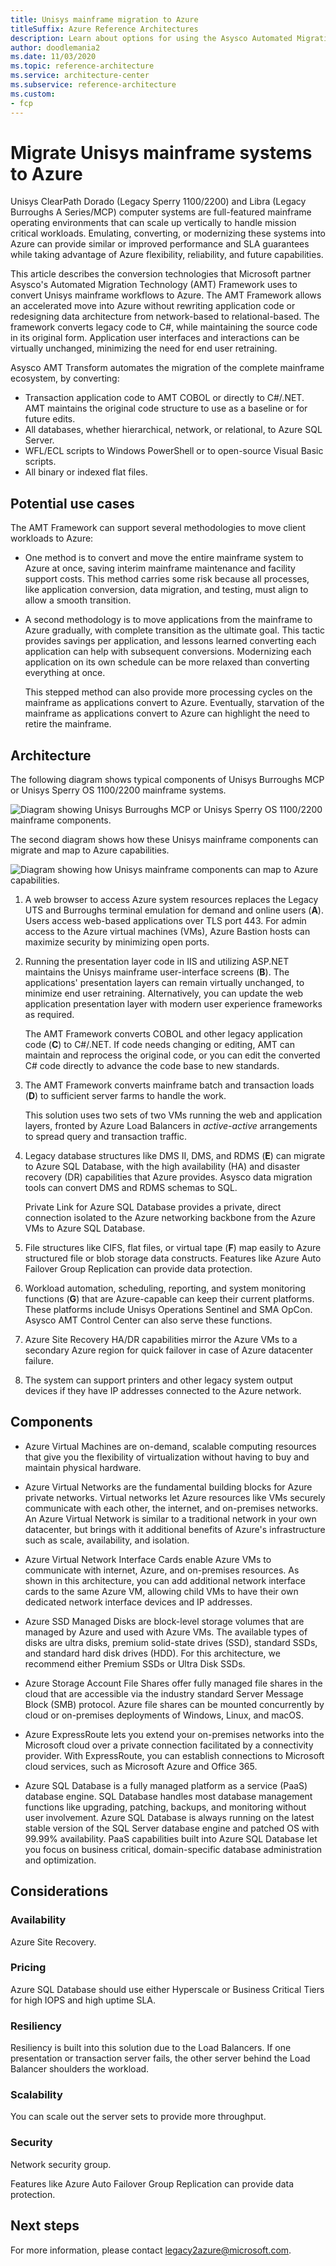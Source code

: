 ```yaml
---
title: Unisys mainframe migration to Azure
titleSuffix: Azure Reference Architectures
description: Learn about options for using the Asysco Automated Migration Technology (AMT) Framework to migrate Unisys mainframe workloads to Azure.
author: doodlemania2
ms.date: 11/03/2020
ms.topic: reference-architecture
ms.service: architecture-center
ms.subservice: reference-architecture
ms.custom:
- fcp
---
```


# Migrate Unisys mainframe systems to Azure

Unisys ClearPath Dorado (Legacy Sperry 1100/2200) and Libra (Legacy Burroughs A Series/MCP) computer systems are full-featured mainframe operating environments that can scale up vertically to handle mission critical workloads. Emulating, converting, or modernizing these systems into Azure can provide similar or improved performance and SLA guarantees while taking advantage of Azure flexibility, reliability, and future capabilities.

This article describes the conversion technologies that Microsoft partner Asysco's Automated Migration Technology (AMT) Framework uses to convert Unisys mainframe workflows to Azure. The AMT Framework allows an accelerated move into Azure without rewriting application code or redesigning data architecture from network-based to relational-based. The framework converts legacy code to C#, while maintaining the source code in its original form. Application user interfaces and interactions can be virtually unchanged, minimizing the need for end user retraining.

Asysco AMT Transform automates the migration of the complete mainframe ecosystem, by converting:
- Transaction application code to AMT COBOL or directly to C#/.NET. AMT maintains the original code structure to use as a baseline or for future edits.
- All databases, whether hierarchical, network, or relational, to Azure SQL Server.
- WFL/ECL scripts to Windows PowerShell or to open-source Visual Basic scripts.
- All binary or indexed flat files.

## Potential use cases

The AMT Framework can support several methodologies to move client workloads to Azure:

- One method is to convert and move the entire mainframe system to Azure at once, saving interim mainframe maintenance and facility support costs. This method carries some risk because all processes, like application conversion, data migration, and testing, must align to allow a smooth transition.

- A second methodology is to move applications from the mainframe to Azure gradually, with complete transition as the ultimate goal. This tactic provides savings per application, and lessons learned converting each application can help with subsequent conversions. Modernizing each application on its own schedule can be more relaxed than converting everything at once.
  
  This stepped method can also provide more processing cycles on the mainframe as applications convert to Azure. Eventually, starvation of the mainframe as applications convert to Azure can highlight the need to retire the mainframe.

## Architecture

The following diagram shows typical components of Unisys Burroughs MCP or Unisys Sperry OS 1100/2200 mainframe systems.
 
![Diagram showing Unisys Burroughs MCP or Unisys Sperry OS 1100/2200 mainframe components.](media/unisys-components.png)

The second diagram shows how these Unisys mainframe components can migrate and map to Azure capabilities.

![Diagram showing how Unisys mainframe components can map to Azure capabilities.](media/unisys-migration.png)

1. A web browser to access Azure system resources replaces the Legacy UTS and Burroughs terminal emulation for demand and online users (**A**). Users access web-based applications over TLS port 443. For admin access to the Azure virtual machines (VMs), Azure Bastion hosts can maximize security by minimizing open ports.
   
2. Running the presentation layer code in IIS and utilizing ASP.NET maintains the Unisys mainframe user-interface screens (**B**). The applications' presentation layers can remain virtually unchanged, to minimize end user retraining. Alternatively, you can update the web application presentation layer with modern user experience frameworks as required.
   
   The AMT Framework converts COBOL and other legacy application code (**C**) to C#/.NET. If code needs changing or editing, AMT can maintain and reprocess the original code, or you can edit the converted C# code directly to advance the code base to new standards.
   
3. The AMT Framework converts mainframe batch and transaction loads (**D**) to sufficient server farms to handle the work.
   
   This solution uses two sets of two VMs running the web and application layers, fronted by Azure Load Balancers in *active-active* arrangements to spread query and transaction traffic.
   
4. Legacy database structures like DMS II, DMS, and RDMS (**E**) can migrate to Azure SQL Database, with the high availability (HA) and disaster recovery (DR) capabilities that Azure provides. Asysco data migration tools can convert DMS and RDMS schemas to SQL.
   
   Private Link for Azure SQL Database provides a private, direct connection isolated to the Azure networking backbone from the Azure VMs to Azure SQL Database.
   
5. File structures like CIFS, flat files, or virtual tape (**F**) map easily to Azure structured file or blob storage data constructs. Features like Azure Auto Failover Group Replication can provide data protection.
   
6. Workload automation, scheduling, reporting, and system monitoring functions (**G**) that are Azure-capable can keep their current platforms. These platforms include Unisys Operations Sentinel and SMA OpCon. Asysco AMT Control Center can also serve these functions.
   
7. Azure Site Recovery HA/DR capabilities mirror the Azure VMs to a secondary Azure region for quick failover in case of Azure datacenter failure.
   
8. The system can support printers and other legacy system output devices if they have IP addresses connected to the Azure network.

## Components

- Azure Virtual Machines are on-demand, scalable computing resources that give you the flexibility of virtualization without having to buy and maintain physical hardware.
  
- Azure Virtual Networks are the fundamental building blocks for Azure private networks. Virtual networks let Azure resources like VMs securely communicate with each other, the internet, and on-premises networks. An Azure Virtual Network is similar to a traditional network in your own datacenter, but brings with it additional benefits of Azure's infrastructure such as scale, availability, and isolation.
  
- Azure Virtual Network Interface Cards enable Azure VMs to communicate with internet, Azure, and on-premises resources. As shown in this architecture, you can add additional network interface cards to the same Azure VM, allowing child VMs to have their own dedicated network interface devices and IP addresses.
  
- Azure SSD Managed Disks are block-level storage volumes that are managed by Azure and used with Azure VMs. The available types of disks are ultra disks, premium solid-state drives (SSD), standard SSDs, and standard hard disk drives (HDD). For this architecture, we recommend either Premium SSDs or Ultra Disk SSDs.
  
- Azure Storage Account File Shares offer fully managed file shares in the cloud that are accessible via the industry standard Server Message Block (SMB) protocol. Azure file shares can be mounted concurrently by cloud or on-premises deployments of Windows, Linux, and macOS.
  
- Azure ExpressRoute lets you extend your on-premises networks into the Microsoft cloud over a private connection facilitated by a connectivity provider. With ExpressRoute, you can establish connections to Microsoft cloud services, such as Microsoft Azure and Office 365.
  
- Azure SQL Database is a fully managed platform as a service (PaaS) database engine. SQL Database handles most database management functions like upgrading, patching, backups, and monitoring without user involvement. Azure SQL Database is always running on the latest stable version of the SQL Server database engine and patched OS with 99.99% availability. PaaS capabilities built into Azure SQL Database let you focus on business critical, domain-specific database administration and optimization.

## Considerations

### Availability
Azure Site Recovery.

### Pricing
Azure SQL Database should use either Hyperscale or Business Critical Tiers for high IOPS and high uptime SLA.

### Resiliency
Resiliency is built into this solution due to the Load Balancers. If one presentation or transaction server fails, the other server behind the Load Balancer shoulders the workload.

### Scalability
You can scale out the server sets to provide more throughput.

### Security

Network security group.

Features like Azure Auto Failover Group Replication can provide data protection.

## Next steps

For more information, please contact legacy2azure@microsoft.com.
